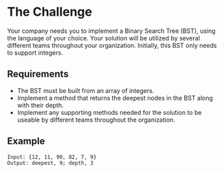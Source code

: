 # The Challenge
Your company needs you to implement a Binary Search Tree (BST), using the language of your choice. Your solution will be utilized by several different teams throughout your organization. Initially, this BST only needs to support integers. 

## Requirements
* The BST must be built from an array of integers.
* Implement a method that returns the deepest nodes in the BST along with their depth.
* Implement any supporting methods needed for the solution to be useable by different teams throughout the organization.

## Example
	Input: {12, 11, 90, 82, 7, 9}
	Output: deepest, 9; depth, 3
